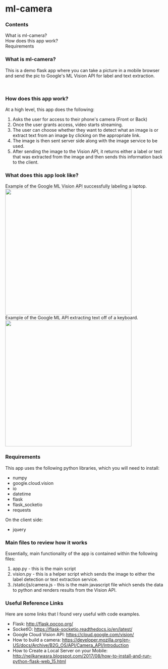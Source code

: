 # ml-camera

### Contents
What is ml-camera?<br/>
How does this app work?<br/>
Requirements<br/>



### What is ml-camera?

This is a demo flask app where you can take a picture in a mobile browser and send the pic to Google's ML Vision API for label and text extraction.

<br/>

### How does this app work?

At a high level, this app does the following:

1. Asks the user for access to their phone's camera (Front or Back)
2. Once the user grants access, video starts streaming.
3. The user can choose whether they want to detect what an image is or extract text from an image by clicking on the appropriate link.
4. The image is then sent server side along with the image service to be used. 
5. After sending the image to the Vision API, it returns either a label or text that was extracted from the image and then sends this information back to the client. 

### What does this app look like?

Example of the Google ML Vision API successfully labeling a laptop.<br/>
<img src="https://raw.githubusercontent.com/garethcull/ml-camera/master/static/img/label_image.png" width="400" />
<br/>
Example of the Google ML API extracting text off of a keyboard.<br/>
<img src="https://raw.githubusercontent.com/garethcull/ml-camera/master/static/img/text_extraction.png" width="400" />


### Requirements

This app uses the following python libraries, which you will need to install:

- numpy
- google.cloud.vision
- io
- datetime
- flask
- flask_socketio
- requests

On the client side:

- jquery


### Main files to review how it works

Essentially, main functionality of the app is contained within the following files:

1. app.py - this is the main script
2. vision.py - this is a helper script which sends the image to either the label detection or text extraction service.
3. /static/js/camera.js - this is the main javascript file which sends the data to python and renders results from the Vision API. 


### Useful Reference Links

Here are some links that I found very useful with code examples.

- Flask: http://flask.pocoo.org/
- SocketIO: https://flask-socketio.readthedocs.io/en/latest/
- Google Cloud Vision API: https://cloud.google.com/vision/
- How to build a camera: https://developer.mozilla.org/en-US/docs/Archive/B2G_OS/API/Camera_API/Introduction
- How to Create a Local Server on your Mobile: http://neilkarwasra.blogspot.com/2017/08/how-to-install-and-run-python-flask-web_15.html








